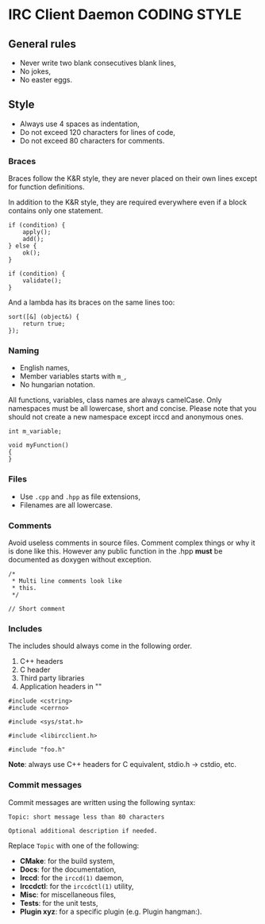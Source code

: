 IRC Client Daemon CODING STYLE
==============================

General rules
-------------

  - Never write two blank consecutives blank lines,
  - No jokes,
  - No easter eggs.

Style
-----

  - Always use 4 spaces as indentation,
  - Do not exceed 120 characters for lines of code,
  - Do not exceed 80 characters for comments.

### Braces

Braces follow the K&R style, they are never placed on their own lines except for
function definitions.

In addition to the K&R style, they are required everywhere even if a block
contains only one statement.

    if (condition) {
        apply();
        add();
    } else {
        ok();
    }

    if (condition) {
        validate();
    }

And a lambda has its braces on the same lines too:

    sort([&] (object&) {
        return true;
    });

### Naming

  - English names,
  - Member variables starts with `m_`,
  - No hungarian notation.

All functions, variables, class names are always camelCase. Only namespaces must
be all lowercase, short and concise. Please note that you should not create a
new namespace except irccd and anonymous ones.

    int m_variable;

    void myFunction()
    {
    }

### Files

  - Use `.cpp` and `.hpp` as file extensions,
  - Filenames are all lowercase.

### Comments

Avoid useless comments in source files. Comment complex things or why it is done
like this. However any public function in the .hpp **must** be documented as
doxygen without exception.

    /*
     * Multi line comments look like
     * this.
     */

    // Short comment

### Includes

The includes should always come in the following order.

  1. C++ headers
  2. C header
  3. Third party libraries
  4. Application headers in ""

    #include <cstring>
    #include <cerrno>

    #include <sys/stat.h>

    #include <libircclient.h>

    #include "foo.h"

**Note**: always use C++ headers for C equivalent, stdio.h -> cstdio, etc.

### Commit messages

Commit messages are written using the following syntax:

    Topic: short message less than 80 characters

    Optional additional description if needed.

Replace `Topic` with one of the following:

  - **CMake**: for the build system,
  - **Docs**: for the documentation,
  - **Irccd**: for the `irccd(1)` daemon,
  - **Irccdctl**: for the `irccdctl(1)` utility,
  - **Misc**: for miscellaneous files,
  - **Tests**: for the unit tests,
  - **Plugin xyz**: for a specific plugin (e.g. Plugin hangman:).
